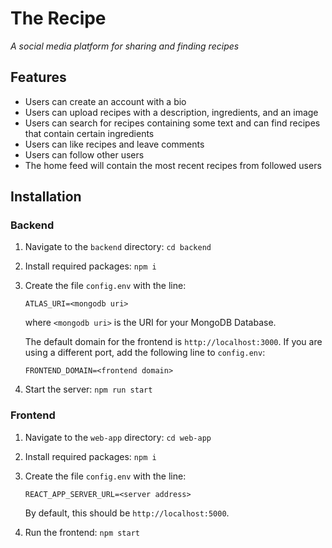 # The Recipe

*A social media platform for sharing and finding recipes*

## Features

+ Users can create an account with a bio
+ Users can upload recipes with a description, ingredients, and an image
+ Users can search for recipes containing some text and can find recipes that contain certain ingredients
+ Users can like recipes and leave comments
+ Users can follow other users
+ The home feed will contain the most recent recipes from followed users

## Installation

### Backend

1. Navigate to the `backend` directory: `cd backend`
2. Install required packages: `npm i`
3. Create the file `config.env` with the line: 
   
   `ATLAS_URI=<mongodb uri>` 
   
   where `<mongodb uri>` is the URI for your MongoDB Database.

   The default domain for the frontend is `http://localhost:3000`. If you are using a different port, add the following line to `config.env`:

   `FRONTEND_DOMAIN=<frontend domain>`
4. Start the server: `npm run start`

### Frontend

1. Navigate to the `web-app` directory: `cd web-app`
2. Install required packages: `npm i`
3. Create the file `config.env` with the line:

    `REACT_APP_SERVER_URL=<server address>`

    By default, this should be `http://localhost:5000`.
4. Run the frontend: `npm start`